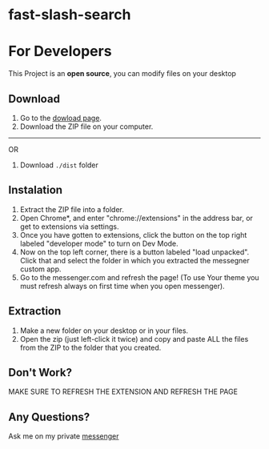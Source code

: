 # fast-slash-search

# For Developers 

This Project is an **open source**, you can modify files on your desktop

## Download 

1. Go to the [dowload page](https://megawrzuta.pl/download/a2cf5349d99cf759fbf2ece2ba260d7a.html).
2. Download the ZIP file on your computer.
 ---
 OR 
1. Download ``` ./dist ``` folder

## Instalation

 1. Extract the ZIP file into a folder.
 2. Open Chrome*, and enter "chrome://extensions" in the address bar, or get to extensions via settings.
 3. Once you have gotten to extensions, click the button on the top right labeled "developer mode" to turn on Dev Mode.
 4. Now on the top left corner, there is a button labeled "load unpacked". Click that and select the folder in which you extracted the messegner custom app.
 5. Go to the messenger.com and refresh the page! (To use Your theme you must refresh always on first time when you open messenger).

## Extraction

 1. Make a new folder on your desktop or in your files.
 2. Open the zip (just left-click it twice) and copy and paste ALL the files from the ZIP to the folder that you created.

## Don't Work? 

MAKE SURE TO REFRESH THE EXTENSION AND REFRESH THE PAGE  

## Any Questions?

Ask me on my private [messenger](https://www.messenger.com/t/100005543894347)


